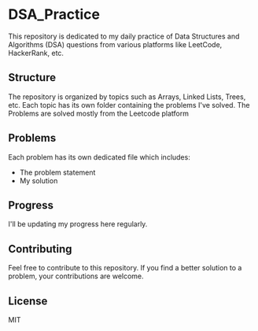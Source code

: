 # DSA_Practice
This repository is dedicated to my daily practice of Data Structures and Algorithms (DSA) questions from various platforms like LeetCode, HackerRank, etc.

## Structure

The repository is organized by topics such as Arrays, Linked Lists, Trees, etc. Each topic has its own folder containing the problems I've solved.
The Problems are solved mostly from the Leetcode platform

## Problems

Each problem has its own dedicated file which includes:
- The problem statement
- My solution
## Progress

I'll be updating my progress here regularly.

## Contributing

Feel free to contribute to this repository. If you find a better solution to a problem, your contributions are welcome.

## License

MIT
